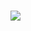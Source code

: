<h1>
    <a href="https://github.com/h4rldev/ani.rs">
        <img src="https://capsule-render.vercel.app/api?type=transparent&text=ani.rs&fontSize=50&desc=A%20simple,%20fast,%20efficient%20scraper,%20downloader,%20streamer,%20and%20grabber.&fontColor=005363&height=256&animation=twinkling">
    </a>
<h2>